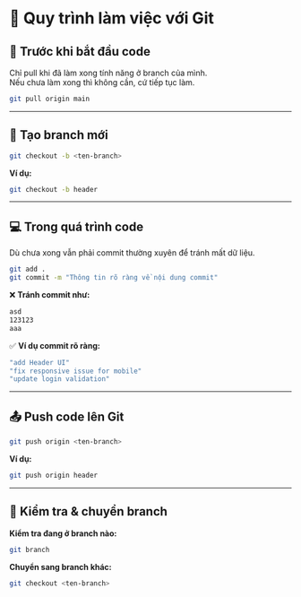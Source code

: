 # 🚀 Quy trình làm việc với Git

## 📌 Trước khi bắt đầu code
Chỉ pull khi đã làm xong tính năng ở branch của mình.  
Nếu chưa làm xong thì không cần, cứ tiếp tục làm.

```bash
git pull origin main
```

---

## 🌿 Tạo branch mới
```bash
git checkout -b <ten-branch>
```
**Ví dụ:**
```bash
git checkout -b header
```

---

## 💻 Trong quá trình code
Dù chưa xong vẫn phải commit thường xuyên để tránh mất dữ liệu.

```bash
git add .
git commit -m "Thông tin rõ ràng về nội dung commit"
```

❌ **Tránh commit như:**
```bash
asd
123123
aaa
```

✅ **Ví dụ commit rõ ràng:**
```bash
"add Header UI"
"fix responsive issue for mobile"
"update login validation"
```

---

## 📤 Push code lên Git
```bash
git push origin <ten-branch>
```
**Ví dụ:**
```bash
git push origin header
```

---

## 🔁 Kiểm tra & chuyển branch
**Kiểm tra đang ở branch nào:**
```bash
git branch
```
**Chuyển sang branch khác:**
```bash
git checkout <ten-branch>
```


